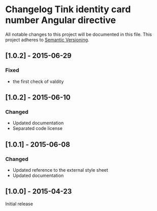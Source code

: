 # Changelog Tink identity card number Angular directive

All notable changes to this project will be documented in this file.
This project adheres to [Semantic Versioning](http://semver.org/).

<!--
## [Unreleased] - [unreleased]

### Added
### Changed
### Deprecated
### Removed
### Fixed
### Security
-->

## [1.0.2] - 2015-06-29

### Fixed
- the first check of valdity

## [1.0.2] - 2015-06-10

### Changed
- Updated documentation
- Separated code license



## [1.0.1] - 2015-06-08

### Changed
- Updated reference to the external style sheet
- Updated documentation



## [1.0.0] - 2015-04-23

Initial release
